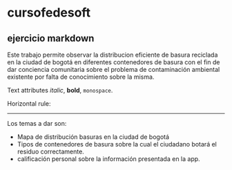 # cursofedesoft 
## ejercicio markdown

Este trabajo permite observar la distribucion eficiente de basura reciclada en la ciudad de bogotá
en diferentes contenedores de basura con el fin de dar conciencia comunitaria sobre el problema de contaminación ambiental existente
por falta de conocimiento sobre la misma.

Text attributes
_italic_,
**bold**, `monospace`.

Horizontal rule:

---

Los temas a dar son:

  * Mapa de distribución basuras en la ciudad de bogotá
  * Tipos de contenedores de basura sobre la cual el ciudadano botará el residuo correctamente.
  * calificación personal sobre la información presentada en la app.
